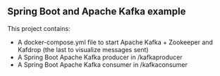 ## **Spring Boot and Apache Kafka example**
This project contains: <br>
- A docker-compose.yml file to start Apache Kafka + Zookeeper and Kafdrop (the last to visualize messages sent)<br>
- A Spring Boot Apache Kafka producer in /kafkaproducer
- A Spring Boot Apache Kafka consumer in /kafkaconsumer

